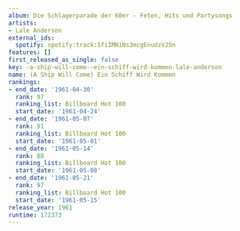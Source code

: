 ```yaml
---
album: Die Schlagerparade der 60er - Feten, Hits und Partysongs
artists:
- Lale Anderson
external_ids:
  spotify: spotify:track:5fiIMNiNs3mcgEnudzVJ5n
features: []
first_released_as_single: false
key: -a-ship-will-come--ein-schiff-wird-kommen-lale-anderson
name: (A Ship Will Come) Ein Schiff Wird Kommen
rankings:
- end_date: '1961-04-30'
  rank: 97
  ranking_list: Billboard Hot 100
  start_date: '1961-04-24'
- end_date: '1961-05-07'
  rank: 91
  ranking_list: Billboard Hot 100
  start_date: '1961-05-01'
- end_date: '1961-05-14'
  rank: 88
  ranking_list: Billboard Hot 100
  start_date: '1961-05-08'
- end_date: '1961-05-21'
  rank: 97
  ranking_list: Billboard Hot 100
  start_date: '1961-05-15'
release_year: 1961
runtime: 172373
---
```



